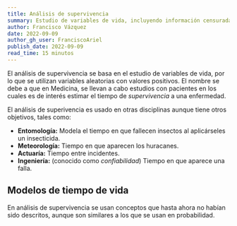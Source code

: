 ```yaml
---
title: Análisis de supervivencia
summary: Estudio de variables de vida, incluyendo información censurada.
author: Francisco Vázquez
date: 2022-09-09
author_gh_user: FranciscoAriel
publish_date: 2022-09-09
read_time: 15 minutos
---
```


El análisis de supervivencia se basa en el estudio de variables de vida, por lo que se utilizan variables aleatorias con valores positivos. El nombre se debe a que en Medicina, se llevan a cabo estudios con pacientes en los cuales es de interés estimar el tiempo de _supervivencia_ a una enfermedad.

El análisis de superivencia es usado en otras disciplinas aunque tiene otros objetivos, tales como:

- **Entomología:** Modela el tiempo en que fallecen insectos al aplicárseles un insecticida.
- **Meteorología:** Tiempo en que aparecen los huracanes.
- **Actuaría:** Tiempo entre incidentes.
- **Ingeniería:** (conocido como _confiabilidad_) Tiempo en que aparece una falla.

## Modelos de tiempo de vida

En análisis de supervivencia se usan conceptos que hasta ahora no habían sido descritos, aunque son similares a los que se usan en probabilidad.

